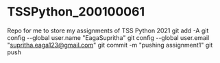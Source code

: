 # TSSPython_200100061
Repo for me to store my assignments of TSS Python 2021
git add -A
git config --global user.name "EagaSupritha"
git config --global user.email "supritha.eaga123@gmail.com"
git commit -m "pushing assignment1"
git push
